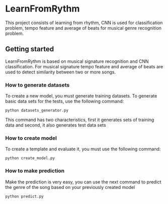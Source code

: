 # LearnFromRythm
This project consists of learning from rhythm, CNN is used for classification problem, 
tempo feature and average of beats for musical genre recognition problem.

## Getting started
LearnFromRythm is based on musical signature recognition and CNN classification.
For musical signature  tempo feature and average of beats are used to detect similarity 
between two or more songs. 

### How to generate datasets
To create a new model, you must generate training datasets.
To generate basic data sets for the tests, use the following command:

```
python datasets_generator.py
```
This command has two characteristics, first it generates sets of training data and
second, it also generates test data sets

### How to create model
To create a template and evaluate it, you must use the following command:

```
python create_model.py
```

### How to make prediction
Make the prediction is very easy, you can use the next
command to predict the genre of the song based on your previously created model

```
python predict.py
```
